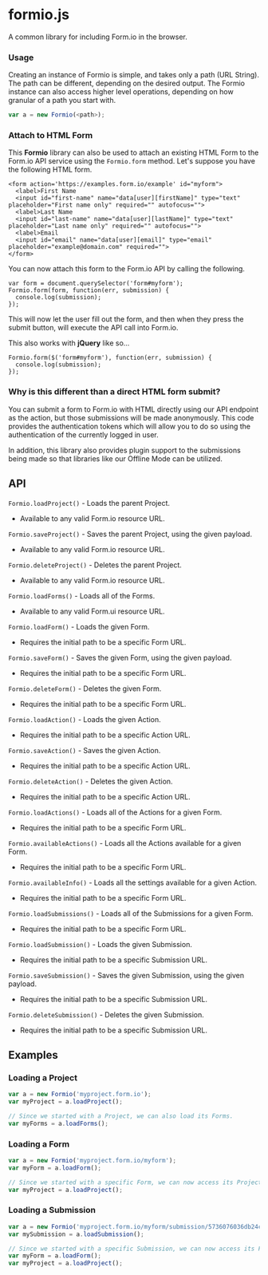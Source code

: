 # formio.js
A common library for including Form.io in the browser.

### Usage
Creating an instance of Formio is simple, and takes only a path (URL String). The path can be different, depending on
the desired output. The Formio instance can also access higher level operations, depending on how granular of a path
you start with.

```javascript
var a = new Formio(<path>);
```

### Attach to HTML Form
This **Formio** library can also be used to attach an existing HTML Form to the Form.io API service using the ```Formio.form``` method. 
Let's suppose you have the following HTML form.

```
<form action='https://examples.form.io/example' id="myform">
  <label>First Name
  <input id="first-name" name="data[user][firstName]" type="text" placeholder="First name only" required="" autofocus="">
  <label>Last Name
  <input id="last-name" name="data[user][lastName]" type="text" placeholder="Last name only" required="" autofocus="">
  <label>Email
  <input id="email" name="data[user][email]" type="email" placeholder="example@domain.com" required="">
</form>
```

You can now attach this form to the Form.io API by calling the following.

```
var form = document.querySelector('form#myform');
Formio.form(form, function(err, submission) {
  console.log(submission);
});
```

This will now let the user fill out the form, and then when they press the submit button, will execute the API call into Form.io.

This also works with **jQuery** like so...

```
Formio.form($('form#myform'), function(err, submission) {
  console.log(submission);
});
```

### Why is this different than a direct HTML form submit?
You can submit a form to Form.io with HTML directly using our API endpoint as the action, but those submissions will be made
anonymously. This code provides the authentication tokens which will allow you to do so using the authentication of the currently logged in user.

In addition, this library also provides plugin support to the submissions being made so that libraries like our Offline Mode can be utilized. 

## API

`Formio.loadProject()` - Loads the parent Project.
  - Available to any valid Form.io resource URL.

`Formio.saveProject()` - Saves the parent Project, using the given payload.
  - Available to any valid Form.io resource URL.

`Formio.deleteProject()` - Deletes the parent Project.
  - Available to any valid Form.io resource URL.

`Formio.loadForms()` - Loads all of the Forms.
  - Available to any valid Form.ui resource URL.

`Formio.loadForm()` - Loads the given Form.
  - Requires the initial path to be a specific Form URL.

`Formio.saveForm()` - Saves the given Form, using the given payload.
  - Requires the initial path to be a specific Form URL.

`Formio.deleteForm()` - Deletes the given Form.
  - Requires the initial path to be a specific Form URL.

`Formio.loadAction()` - Loads the given Action.
  - Requires the initial path to be a specific Action URL.

`Formio.saveAction()` - Saves the given Action.
  - Requires the initial path to be a specific Action URL.

`Formio.deleteAction()` - Deletes the given Action.
  - Requires the initial path to be a specific Action URL.

`Formio.loadActions()` - Loads all of the Actions for a given Form.
  - Requires the initial path to be a specific Form URL.

`Formio.availableActions()` - Loads all the Actions available for a given Form.
  - Requires the initial path to be a specific Form URL.

`Formio.availableInfo()` - Loads all the settings available for a given Action.
  - Requires the initial path to be a specific Form URL.

`Formio.loadSubmissions()` - Loads all of the Submissions for a given Form.
  - Requires the initial path to be a specific Form URL.

`Formio.loadSubmission()` - Loads the given Submission.
  - Requires the initial path to be a specific Submission URL.

`Formio.saveSubmission()` - Saves the given Submission, using the given payload.
  - Requires the initial path to be a specific Submission URL.

`Formio.deleteSubmission()` - Deletes the given Submission.
  - Requires the initial path to be a specific Submission URL.

## Examples

### Loading a Project
```javascript
var a = new Formio('myproject.form.io');
var myProject = a.loadProject();

// Since we started with a Project, we can also load its Forms.
var myForms = a.loadForms();
```

### Loading a Form
```javascript
var a = new Formio('myproject.form.io/myform');
var myForm = a.loadForm();

// Since we started with a specific Form, we can now access its Project.
var myProject = a.loadProject();
```

### Loading a Submission
```javascript
var a = new Formio('myproject.form.io/myform/submission/5736076036db24c3c679e778');
var mySubmission = a.loadSubmission();

// Since we started with a specific Submission, we can now access its Form and Project.
var myForm = a.loadForm();
var myProject = a.loadProject();
```
